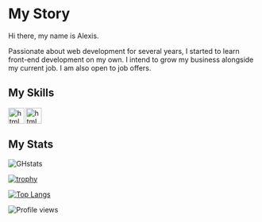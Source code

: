 # My Story

Hi there, my name is Alexis.

Passionate about web development for several years, I started to learn front-end development on my own. I intend to grow my business alongside my current job. I am also open to job offers.

## My Skills

<img align="left" src='https://cdn.jsdelivr.net/gh/devicons/devicon/icons/html5/html5-original.svg' alt='html' height='32'>

<img src='https://cdn.jsdelivr.net/gh/devicons/devicon/icons/css3/css3-original.svg' alt='html' height='32'>

## My Stats

![GHstats](https://github-readme-stats.vercel.app/api?username=codecoder-dev&show_icons=true&layout=compact)

[![trophy](https://github-profile-trophy.vercel.app/?username=codecoder-dev)](https://github.com/ryo-ma/github-profile-trophy)

[![Top Langs](https://github-readme-stats.vercel.app/api/top-langs/?username=codecoder-dev)](https://github.com/anuraghazra/github-readme-stats)

![Profile views](https://gpvc.arturio.dev/codecoder-dev)
